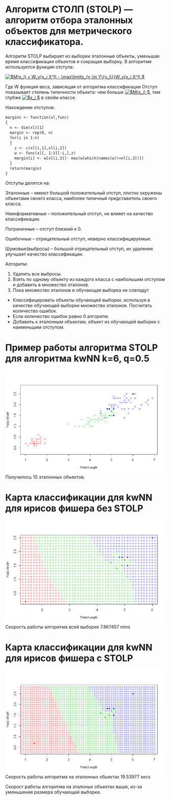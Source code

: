 # Алгоритм СТОЛП (STOLP) — алгоритм отбора эталонных объектов для метрического классификатора.
Алгоритм STOLP выбирает из выборки эталонные объекты, уменьшая время классификации объектов и сокращая выборку.
В алгоритме используется функция отступа:

<a href="https://www.codecogs.com/eqnedit.php?latex=$M(x_i)&space;=&space;W_y(x_i,X^l)&space;-&space;\max\limits_{y&space;\in&space;Y\{y_i\}}W_y(x_i,X^l)&space;$" target="_blank"><img src="https://latex.codecogs.com/gif.latex?$M(x_i)&space;=&space;W_y(x_i,X^l)&space;-&space;\max\limits_{y&space;\in&space;Y\{y_i\}}W_y(x_i,X^l)&space;$" title="$M(x_i) = W_y(x_i,X^l) - \max\limits_{y \in Y\{y_i\}}W_y(x_i,X^l) $" /></a>

Где W функция веса, зависящая от алгоритма классификации 
Отступ показывает степень типичности объекта: чем больше <a href="https://www.codecogs.com/eqnedit.php?latex=$M(x_i)&space;$" target="_blank"><img src="https://latex.codecogs.com/gif.latex?$M(x_i)&space;$" title="$M(x_i) $" /></a>, тем глубже <a href="https://www.codecogs.com/eqnedit.php?latex=$x_i&space;$" target="_blank"><img src="https://latex.codecogs.com/gif.latex?$x_i&space;$" title="$x_i $" /></a> в своём классе.

Нахождение отступов:
```
margins <- function(xl,func)
{
  n <- dim(xl)[1]
  margin <- rep(0, n)
  for(i in 1:n)
  {
    z <- c(xl[i,1],xl[i,2])
    w <- func(xl[, 1:3][-i,],z)
    margin[i] <- w[xl[i,3]]- max(w[which(names(w)!=xl[i,3])])
  }
  return(margin)
}
```

Отступы делятся на:

Эталонные – имеют большой положительный отступ, плотно окружены объектами своего класса, наиболее типичный представитель своего класса.

Неинформативные – положительный отступ, не влияет на качество классификации.

Пограничные – отступ близкий к 0.

Ошибочные – отрицательный отступ, неверно классифицируемые.

Шумовые(выбросы) – большой отрицательный отступ, их удаление улучшает качество классификации.

Алгоритм:
1.	Удалить все выбросы.
2.	Взять по одному объекту из каждого класса с наибольшим отступом и добавить в множество эталонов.
3.	Пока множество эталонов и обучающая выборка не совпадут
*	Классифицировать объекты обучающей выборки, используя в качестве обучающей выборки множество эталонов. Посчитать количество ошибок.
*	Если количество ошибок равно 0 алгоритм.
*	Добавить к эталонным объектам, объект из обучающей выборки с наименьшим отступом.


# Пример работы алгоритма STOLP для алгоритма kwNN k=6, q=0.5

![Image alt](https://github.com/KOCTYN/ML0/blob/master/lab4/STOLP_for_kwNN.png)
Получилось 10 эталонных объектов.

# Карта классификации для kwNN для ирисов фишера без STOLP
![Image alt](https://github.com/KOCTYN/ML0/blob/master/lab4/kwnn_map.png)
Скорость работы алгоритма всей выборке 7.867457 mins

# Карта классификации для kwNN для ирисов фишера с STOLP
![Image alt](https://github.com/KOCTYN/ML0/blob/master/lab4/kwnn_map_etalon.png)
Скорость работы алгоритма на эталонных обьектах 19.53977 secs

Скорост работы алгоритма на эталоных объектах выше, из-за уменьшения размера обучающей выборки.
